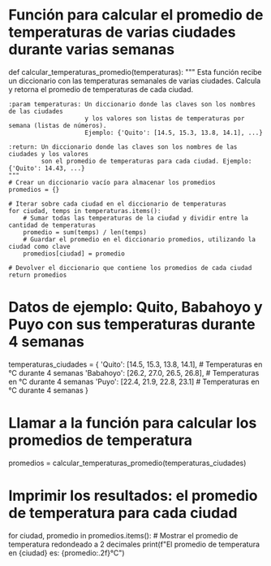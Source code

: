 # Función para calcular el promedio de temperaturas de varias ciudades durante varias semanas
def calcular_temperaturas_promedio(temperaturas):
    """
    Esta función recibe un diccionario con las temperaturas semanales de varias ciudades.
    Calcula y retorna el promedio de temperaturas de cada ciudad.
    
    :param temperaturas: Un diccionario donde las claves son los nombres de las ciudades
                         y los valores son listas de temperaturas por semana (listas de números).
                         Ejemplo: {'Quito': [14.5, 15.3, 13.8, 14.1], ...}
                         
    :return: Un diccionario donde las claves son los nombres de las ciudades y los valores
             son el promedio de temperaturas para cada ciudad. Ejemplo: {'Quito': 14.43, ...}
    """
    # Crear un diccionario vacío para almacenar los promedios
    promedios = {}
    
    # Iterar sobre cada ciudad en el diccionario de temperaturas
    for ciudad, temps in temperaturas.items():
        # Sumar todas las temperaturas de la ciudad y dividir entre la cantidad de temperaturas
        promedio = sum(temps) / len(temps)
        # Guardar el promedio en el diccionario promedios, utilizando la ciudad como clave
        promedios[ciudad] = promedio
    
    # Devolver el diccionario que contiene los promedios de cada ciudad
    return promedios

# Datos de ejemplo: Quito, Babahoyo y Puyo con sus temperaturas durante 4 semanas
temperaturas_ciudades = {
    'Quito': [14.5, 15.3, 13.8, 14.1],  # Temperaturas en °C durante 4 semanas
    'Babahoyo': [26.2, 27.0, 26.5, 26.8],  # Temperaturas en °C durante 4 semanas
    'Puyo': [22.4, 21.9, 22.8, 23.1]  # Temperaturas en °C durante 4 semanas
}

# Llamar a la función para calcular los promedios de temperatura
promedios = calcular_temperaturas_promedio(temperaturas_ciudades)

# Imprimir los resultados: el promedio de temperatura para cada ciudad
for ciudad, promedio in promedios.items():
    # Mostrar el promedio de temperatura redondeado a 2 decimales
    print(f"El promedio de temperatura en {ciudad} es: {promedio:.2f}°C")
